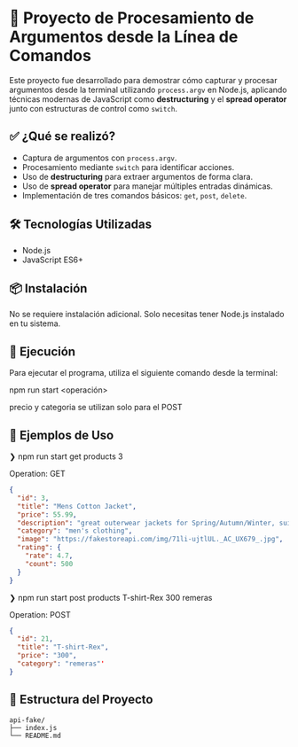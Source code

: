 # 📘 Proyecto de Procesamiento de Argumentos desde la Línea de Comandos

Este proyecto fue desarrollado para demostrar cómo capturar y procesar argumentos desde la terminal utilizando `process.argv` en Node.js, aplicando técnicas modernas de JavaScript como **destructuring** y el **spread operator** junto con estructuras de control como `switch`.

## ✅ ¿Qué se realizó?

- Captura de argumentos con `process.argv`.
- Procesamiento mediante `switch` para identificar acciones.
- Uso de **destructuring** para extraer argumentos de forma clara.
- Uso de **spread operator** para manejar múltiples entradas dinámicas.
- Implementación de tres comandos básicos: `get`, `post`, `delete`.

## 🛠️ Tecnologías Utilizadas

- Node.js
- JavaScript ES6+

## 📦 Instalación

No se requiere instalación adicional. Solo necesitas tener Node.js instalado en tu sistema.

## 🚀 Ejecución

Para ejecutar el programa, utiliza el siguiente comando desde la terminal:

npm run start <operación> <tituloONumero> <precio> <categoria>

precio y categoria se utilizan solo para el POST

## 📌 Ejemplos de Uso

 ❯ npm run start get products 3

 Operation: GET
```json
{
  "id": 3,
  "title": "Mens Cotton Jacket",
  "price": 55.99,
  "description": "great outerwear jackets for Spring/Autumn/Winter, suitable for many occasions, such as working, hiking, camping, mountain/rock climbing, cycling, traveling or other outdoors. Good gift choice for you or your family member. A warm hearted love to Father, husband or son in this thanksgiving or Christmas Day.",
  "category": "men's clothing",
  "image": "https://fakestoreapi.com/img/71li-ujtlUL._AC_UX679_.jpg",
  "rating": {
    "rate": 4.7,
    "count": 500
  }
}

```
 
 ❯ npm run start post products T-shirt-Rex 300 remeras  

 Operation: POST
```json
{ 
  "id": 21, 
  "title": "T-shirt-Rex", 
  "price": "300", 
  "category": "remeras"' 
}
```

## 📂 Estructura del Proyecto
```
api-fake/
├── index.js
└── README.md
```

